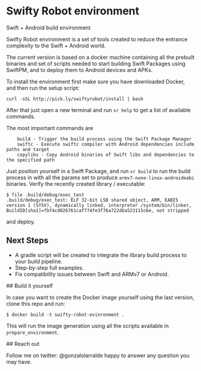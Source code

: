 # Swifty Robot environment
Swift + Android build environment

Swifty Robot environment is a set of tools created to reduce the entrance complexity to the Swift + Android world.

The current version is based on a docker machine containing all the prebuilt binaries and set of scripts needed to start building Swift Packages using SwiftPM, and to deploy them to Android devices and APKs.

To install the environment first make sure you have downloaded Docker, and then run the setup script:

```
curl -sSL http://pick.ly/swiftyrobot/install | bash
```

After that just open a new terminal and run `sr help` to get a list of available commands.

The most important commands are

```
    build - Trigger the build process using the Swift Package Manager
    swiftc - Execute swiftc compiler with Android dependencies include paths and target
    copylibs - Copy Android binaries of Swift libs and dependencies to the specified path
```

Just position yourself in a Swift Package, and run `sr build` to run the build process in with all the params set to produce `armv7-none-linux-androideabi` binaries. Verify the recently created library / executable:

```
$ file .build/debug/exec_test
.build/debug/exec_test: ELF 32-bit LSB shared object, ARM, EABI5 version 1 (SYSV), dynamically linked, interpreter /system/bin/linker, BuildID[sha1]=fbf4cd026761caf774fe3f76a722d6a523115c6e, not stripped
```

and deploy.

## Next Steps

* A gradle script will be created to integrate the library build process to your build pipeline.
* Step-by-step full examples.
* Fix compatibility issues between Swift and ARMv7 or Android.

## Build it yourself

In case you want to create the Docker image yourself using the last version, clone this repo and run:

```
$ docker build -t swifty-robot-evinronment .
```

This will run the image generation using all the scripts available in `prepare_environment`.

## Reach out

Follow me on twitter: @gonzalolarralde happy to answer any question you may have.